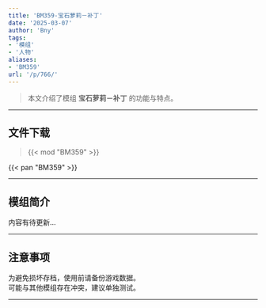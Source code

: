 ```yaml
---
title: 'BM359-宝石萝莉－补丁'
date: '2025-03-07'
author: 'Bny'
tags:
- '模组'
- '人物'
aliases:
- 'BM359'
url: '/p/766/'
---
```


> 本文介绍了模组 **宝石萝莉－补丁** 的功能与特点。

---

## 文件下载  

> {{< mod "BM359" >}}  

{{< pan "BM359" >}}  

---

## 模组简介

>  
内容有待更新...  

---

## 注意事项

>  
为避免损坏存档，使用前请备份游戏数据。  
可能与其他模组存在冲突，建议单独测试。  

---

